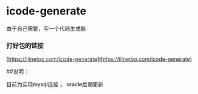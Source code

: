 # icode-generate
由于自己需要，写一个代码生成器

### 打好包的链接
[https://ilinetoo.com/icode-generate](https://ilinetoo.com/icode-generate)


##说明：

目前为实现mysql连接 ， oracle后期更新


